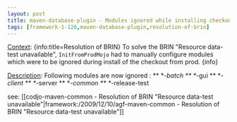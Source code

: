 ```yaml
---
layout: post
title: maven-database-plugin - Modules ignored while installing checkout from prod
tags: [framework-1-126,maven-database-plugin,resolution-of-brin]
---
```

<u>Context</u>:
{info:title=Resolution of BRIN}
To solve the BRIN "Resource data-test unavailable", ```InitFromProdMojo``` had to manually configure modules which were to be ignored during install of the checkout from prod.
{info}

<u>Description</u>:
Following modules are now ignored :
** \**-batch
** \**-gui
** \**-client
** \**-server
** \**-common
** \**-release-test

see: [[codjo-maven-common - Resolution of BRIN "Resource data-test unavailable"|framework:/2009/12/10/agf-maven-common - Resolution of BRIN "Resource data-test unavailable"]]